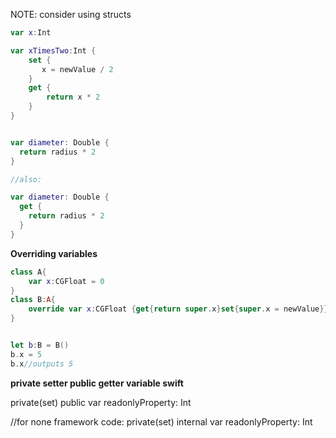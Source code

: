 
NOTE: consider using structs 


```swift
var x:Int

var xTimesTwo:Int {
    set {
       x = newValue / 2
    }
    get {
        return x * 2
    }
}


var diameter: Double {
  return radius * 2
}

//also:

var diameter: Double {
  get {
    return radius * 2
  }
}
```


**Overriding variables**

```swift
class A{
    var x:CGFloat = 0
}
class B:A{
    override var x:CGFloat {get{return super.x}set{super.x = newValue}}
}


let b:B = B()
b.x = 5
b.x//outputs 5
```

**private setter public getter variable swift**

private(set) public var readonlyProperty: Int

//for none framework code:
private(set) internal var readonlyProperty: Int